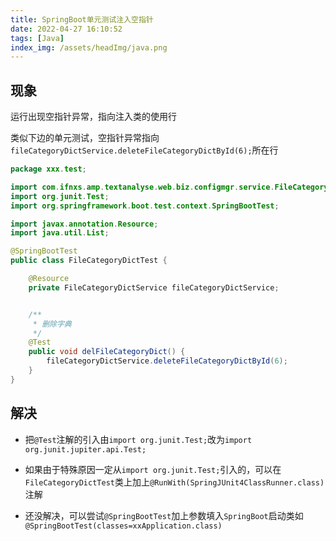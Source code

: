 ```yaml
---
title: SpringBoot单元测试注入空指针
date: 2022-04-27 16:10:52
tags: [Java]
index_img: /assets/headImg/java.png
---
```


## 现象

运行出现空指针异常，指向注入类的使用行

<!--more-->

类似下边的单元测试，空指针异常指向`fileCategoryDictService.deleteFileCategoryDictById(6);`所在行

```java
package xxx.test;

import com.ifnxs.amp.textanalyse.web.biz.configmgr.service.FileCategoryDictService;
import org.junit.Test;
import org.springframework.boot.test.context.SpringBootTest;

import javax.annotation.Resource;
import java.util.List;

@SpringBootTest
public class FileCategoryDictTest {

    @Resource
    private FileCategoryDictService fileCategoryDictService;


    /**
     * 删除字典
     */
    @Test
    public void delFileCategoryDict() {
        fileCategoryDictService.deleteFileCategoryDictById(6);
    }
}

```

## 解决

* 把`@Test`注解的引入由`import org.junit.Test;`改为`import org.junit.jupiter.api.Test;`

* 如果由于特殊原因一定从`import org.junit.Test;`引入的，可以在`FileCategoryDictTest`类上加上`@RunWith(SpringJUnit4ClassRunner.class)`注解
* 还没解决，可以尝试`@SpringBootTest`加上参数填入`SpringBoot`启动类如`@SpringBootTest(classes=xxApplication.class)`